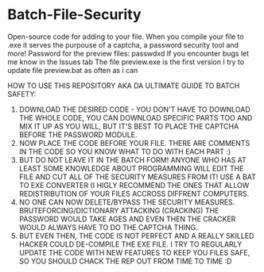# Batch-File-Security
Open-source code for adding to your file. When you compile your file to .exe it serves the purpouse of a captcha, a password security tool and more!
Password for the preview files: passwdxd
If you encounter bugs let me know in the Issues tab
The file preview.exe is the first version
I try to update file preview.bat as often as i can

HOW TO USE THIS REPOSITORY AKA DA ULTIMATE GUIDE TO BATCH SAFETY:
1. DOWNLOAD THE DESIRED CODE - YOU DON'T HAVE TO DOWNLOAD THE WHOLE CODE,
	YOU CAN DOWNLOAD SPECIFIC PARTS TOO AND MIX IT UP AS YOU WILL, BUT IT'S BEST TO
	PLACE THE CAPTCHA BEFORE THE PASSWORD MODULE.
2. NOW PLACE THE CODE BEFORE YOUR FILE. THERE ARE COMMENTS IN THE CODE SO YOU KNOW WHAT TO DO WITH EACH PART :)
3. BUT DO NOT LEAVE IT IN THE BATCH FORM! ANYONE WHO HAS AT LEAST SOME KNOWLEDGE ABOUT PROGRAMMING WILL EDIT THE FILE
		AND CUT ALL OF THE SECURITY MEASURES FROM IT! USE A BAT TO EXE CONVERTER (I HIGLY RECOMMEND THE ONES THAT ALLOW
		REDISTRIBUTION OF YOUR FILES ACCROSS DIFFRENT COMPUTERS.
4. NO ONE CAN NOW DELETE/BYPASS THE SECURITY MEASURES. BRUTEFORCING/DICTIONARY ATTACKING (CRACKING) THE PASSWORD
		WOULD TAKE AGES AND EVEN THEN THE CRACKER WOULD ALWAYS HAVE TO DO THE CAPTCHA THING.
5. BUT EVEN THEN, THE CODE IS NOT PERFECT AND A REALLY SKILLED HACKER COULD DE-COMPILE THE EXE FILE.
		I TRY TO REGULARLY UPDATE THE CODE WITH NEW FEATURES TO KEEP YOU FILES SAFE, SO YOU SHOULD CHACK THE REP OUT
		FROM TIME TO TIME :D
